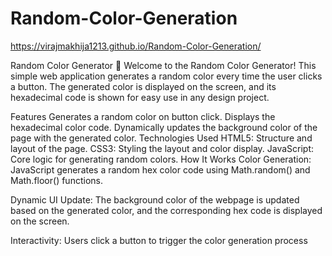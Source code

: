 # Random-Color-Generation
https://virajmakhija1213.github.io/Random-Color-Generation/



Random Color Generator 🎨
Welcome to the Random Color Generator! This simple web application generates a random color every time the user clicks a button. The generated color is displayed on the screen, and its hexadecimal code is shown for easy use in any design project.

Features
Generates a random color on button click.
Displays the hexadecimal color code.
Dynamically updates the background color of the page with the generated color.
Technologies Used
HTML5: Structure and layout of the page.
CSS3: Styling the layout and color display.
JavaScript: Core logic for generating random colors.
How It Works
Color Generation:
JavaScript generates a random hex color code using Math.random() and Math.floor() functions.

Dynamic UI Update:
The background color of the webpage is updated based on the generated color, and the corresponding hex code is displayed on the screen.

Interactivity:
Users click a button to trigger the color generation process
